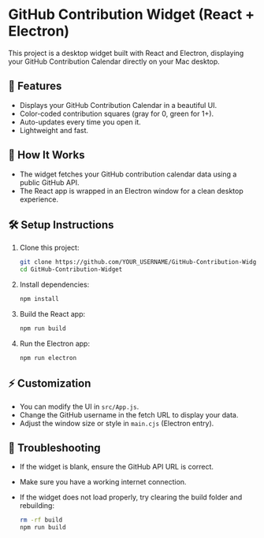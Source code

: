 # GitHub Contribution Widget (React + Electron)

This project is a desktop widget built with React and Electron, displaying your GitHub Contribution Calendar directly on your Mac desktop.

## 📌 Features

* Displays your GitHub Contribution Calendar in a beautiful UI.
* Color-coded contribution squares (gray for 0, green for 1+).
* Auto-updates every time you open it.
* Lightweight and fast.

## 🚀 How It Works

* The widget fetches your GitHub contribution calendar data using a public GitHub API.
* The React app is wrapped in an Electron window for a clean desktop experience.

## 🛠️ Setup Instructions

1. Clone this project:

   ```bash
   git clone https://github.com/YOUR_USERNAME/GitHub-Contribution-Widget.git
   cd GitHub-Contribution-Widget
   ```

2. Install dependencies:

   ```bash
   npm install
   ```

3. Build the React app:

   ```bash
   npm run build
   ```

4. Run the Electron app:

   ```bash
   npm run electron
   ```

## ⚡ Customization

* You can modify the UI in `src/App.js`.
* Change the GitHub username in the fetch URL to display your data.
* Adjust the window size or style in `main.cjs` (Electron entry).

## 🔧 Troubleshooting

* If the widget is blank, ensure the GitHub API URL is correct.
* Make sure you have a working internet connection.
* If the widget does not load properly, try clearing the build folder and rebuilding:

  ```bash
  rm -rf build
  npm run build
  ```


